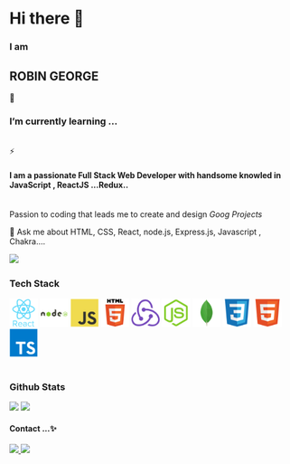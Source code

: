 <h1> Hi there 👋</h1>
<h3> I am</h3><h2> ROBIN GEORGE</h2>

🌱  <h3>I’m currently learning  ...</h3><br>
⚡ <h4> I am a passionate Full Stack Web Developer with handsome knowled in JavaScript , ReactJS  ...Redux..</h4><br>
Passion to coding that leads me to create and design *Goog Projects*

💬 Ask me about HTML, CSS, React, node.js, Express.js, Javascript , Chakra....<br>


<img width="500px" heigth="500px" src="https://img.freepik.com/premium-vector/full-stack-developer-is-working-computers_173125-65.jpg?w=2000"/>


<h3>Tech Stack </h3>

<div style={{display:"flex,margin:"auto" ,marginLeft:"100px",align:"center"}}> 
<img width="50px" src="https://raw.githubusercontent.com/devicons/devicon/master/icons/react/react-original-wordmark.svg" />
<img width="50px" src="https://raw.githubusercontent.com/devicons/devicon/master/icons/nodejs/nodejs-original-wordmark.svg" />
<img width="50px" src="https://raw.githubusercontent.com/devicons/devicon/master/icons/javascript/javascript-original.svg" />
<img width="50px" src="https://raw.githubusercontent.com/devicons/devicon/master/icons/html5/html5-original-wordmark.svg" />
<img width="50px" src="https://raw.githubusercontent.com/devicons/devicon/master/icons/redux/redux-original.svg" />
<img width="50px" src="https://raw.githubusercontent.com/devicons/devicon/master/icons/nodejs/nodejs-original.svg" />
<img width="50px" src="https://raw.githubusercontent.com/devicons/devicon/master/icons/mongodb/mongodb-original.svg" />
<img width="50px" src="https://raw.githubusercontent.com/devicons/devicon/master/icons/css3/css3-original.svg" />                                                 
<img width="50px" src="https://raw.githubusercontent.com/devicons/devicon/master/icons/html5/html5-original.svg" />                                                  
<img width="50px" src="https://raw.githubusercontent.com/devicons/devicon/master/icons/typescript/typescript-original.svg" />                
                                                                                                                    
                                                                                                                    
                                                                                                                    
 </div> <br> 
  <h3>Github Stats</h3>
                                                                                                                       
   <img src="https://streak-stats.demolab.com?user=Robingeorge12&border_radius=4" />                                                                                                                      
                                                                                                                       
   <img src="https://camo.githubusercontent.com/8a9a1273f552c06f267681032ff5e10263bfe34ddaabcf14c9e1221861b8167c/68747470733a2f2f6769746875622d726561646d652d73746174732e76657263656c2e6170702f6170692f746f702d6c616e67733f757365726e616d653d417664686f6f742d4b75726865266c61796f75743d636f6d70616374" />
   <br>
   
  <h4>Contact  ...✨</h4>
  <div style={{display:"flex,margin:"auto"}}>
  <a style={{marginLeft:"10px"}} href="https://www.linkedin.com/in/robin-george-909699232" ><img style={{marginLeft:"10px"}} width="50px" src="https://upload.wikimedia.org/wikipedia/commons/thumb/f/f8/LinkedIn_icon_circle.svg/2048px-LinkedIn_icon_circle.svg.png" /> </a>
   <a style={{marginLeft:"20px"}} href="mailto:robingsa.btch@gmail.com" ><img style={{marginLeft:"20px"}} width="50px"  src="https://cdn4.iconfinder.com/data/icons/social-media-logos-6/512/112-gmail_email_mail-512.png" /> </a>
  </div>
  
  

  
                                                                                                                       
<!--
**Robingeorge12/Robingeorge12** is a ✨ _special_ ✨ repository because its `README.md` (this file) appears on your GitHub profile.

Here are some ideas to get you started:

- 🔭 I’m currently working on ...
- 🌱 I’m currently learning ...
- 👯 I’m looking to collaborate on ...
- 🤔 I’m looking for help with ...
- 💬 Ask me about ...
- 📫 How to reach me: ...
- 😄 Pronouns: ...
- ⚡ Fun fact: ...
-->
